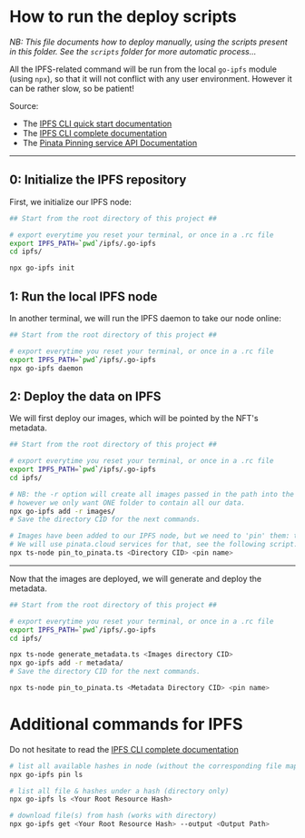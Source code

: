 # How to run the deploy scripts

_NB: This file documents how to deploy manually, using the scripts present in this folder. See the `scripts` folder for more automatic process..._

All the IPFS-related command will be run from the local `go-ipfs` module (using `npx`), so that it will not conflict with any user environment. However it can be rather slow, so be patient!

Source:
- The [IPFS CLI quick start documentation](https://docs.ipfs.io/how-to/command-line-quick-start/)
- The [IPFS CLI complete documentation](https://docs.ipfs.io/reference/cli/)
- The [Pinata Pinning service API Documentation](https://docs.pinata.cloud/api-pinning/pinning-services-api)

---

## 0: Initialize the IPFS repository

First, we initialize our IPFS node:
```sh
## Start from the root directory of this project ##

# export everytime you reset your terminal, or once in a .rc file
export IPFS_PATH=`pwd`/ipfs/.go-ipfs
cd ipfs/

npx go-ipfs init
```

## 1: Run the local IPFS node

In another terminal, we will run the IPFS daemon to take our node online:
```sh
## Start from the root directory of this project ##

# export everytime you reset your terminal, or once in a .rc file
export IPFS_PATH=`pwd`/ipfs/.go-ipfs
npx go-ipfs daemon
```

## 2: Deploy the data on IPFS

We will first deploy our images, which will be pointed by the NFT's metadata.
```sh
## Start from the root directory of this project ##

# export everytime you reset your terminal, or once in a .rc file
export IPFS_PATH=`pwd`/ipfs/.go-ipfs
cd ipfs/

# NB: the -r option will create all images passed in the path into the IFPS node,
# however we only want ONE folder to contain all our data.
npx go-ipfs add -r images/
# Save the directory CID for the next commands.

# Images have been added to our IPFS node, but we need to 'pin' them: to be permanently accessible.
# We will use pinata.cloud services for that, see the following script:
npx ts-node pin_to_pinata.ts <Directory CID> <pin name>
```

---

Now that the images are deployed, we will generate and deploy the metadata.
```sh
## Start from the root directory of this project ##

# export everytime you reset your terminal, or once in a .rc file
export IPFS_PATH=`pwd`/ipfs/.go-ipfs
cd ipfs/

npx ts-node generate_metadata.ts <Images directory CID>
npx go-ipfs add -r metadata/
# Save the directory CID for the next commands.

npx ts-node pin_to_pinata.ts <Metadata Directory CID> <pin name>
```

# Additional commands for IPFS

Do not hesitate to read the [IPFS CLI complete documentation](https://docs.ipfs.io/reference/cli/)

```sh
# list all available hashes in node (without the corresponding file mapping)
npx go-ipfs pin ls

# list all file & hashes under a hash (directory only)
npx go-ipfs ls <Your Root Resource Hash>

# download file(s) from hash (works with directory)
npx go-ipfs get <Your Root Resource Hash> --output <Output Path>
```